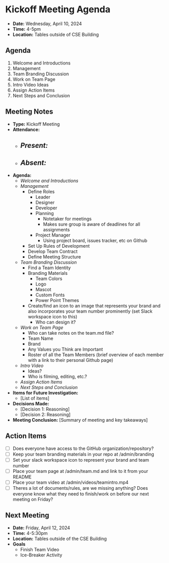 # Kickoff Meeting Agenda

- **Date:** Wednesday, April 10, 2024
- **Time:** 4-5pm
- **Location:** Tables outside of CSE Building

## Agenda

1. Welcome and Introductions
2. Management
3. Team Branding Discussion
4. Work on Team Page
5. Intro Video Ideas
6. Assign Action Items
7. Next Steps and Conclusion

## Meeting Notes

- **Type:** Kickoff Meeting
- **Attendance:**
  - ***Present:***
    - 
  - ***Absent:***
    - 
- **Agenda:**
  - *Welcome and Introductions*
  - *Management*
    - Define Roles
      - Leader
      - Designer
      - Developer
      - Planning  
        - Notetaker for meetings
        - Makes sure group is aware of deadlines for all assignments
      - Project Manager 
        - Using project board, issues tracker, etc on Github
    - Set Up Rules of Development
    - Develop Team Contract
    - Define Meeting Structure
  - *Team Branding Discussion*
    - Find a Team Identity
    - Branding Materials
      - Team Colors
      - Logo
      - Mascot
      - Custom Fonts
      - Power Point Themes
    - Create/find an icon to an image that represents your brand and also incorporates your team number prominently (set Slack workspace icon to this)
      - Who can design it?
  - *Work on Team Page*
    - Who can take notes on the team.md file?
    - Team Name
    - Brand
    - Any Values you Think are Important
    - Roster of all the Team Members (brief overview of each member with a link to their personal Github page) 
  - *Intro Video*
    - Ideas?
    - Who is filming, editing, etc.?
  - *Assign Action Items*
  - *Next Steps and Conclusion*
- **Items for Future Investigation:**
  - [List of items]
- **Decisions Made:**
  - [Decision 1: Reasoning]
  - [Decision 2: Reasoning]
- **Meeting Conclusion:** [Summary of meeting and key takeaways]

## Action Items

- [ ] Does everyone have access to the GitHub organization/repository?
- [ ] Keep your team branding materials in your repo at /admin/branding
- [ ] Set your slack workspace icon to represent your brand and team number
- [ ] Place your team page at /admin/team.md and link to it from your README
- [ ] Place your team video at /admin/videos/teamintro.mp4
- [ ] Theres a lot of documents/rules, are we missing anything? Does everyone know what they need to finish/work on before our next meeting on Friday?

## Next Meeting

- **Date:** Friday, April 12, 2024
- **Time:** 4-5:30pm
- **Location:** Tables outside of the CSE Building
- **Goals** 
  - Finish Team Video
  - Ice-Breaker Activity